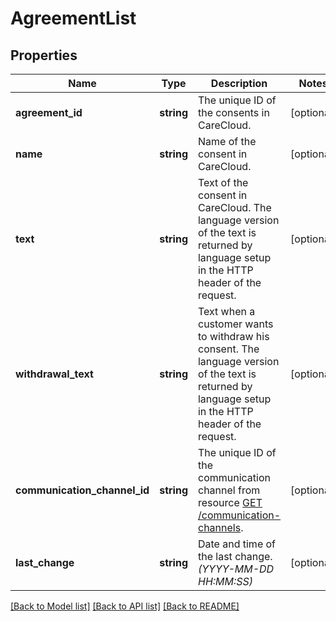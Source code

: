 # AgreementList

## Properties
Name | Type | Description | Notes
------------ | ------------- | ------------- | -------------
**agreement_id** | **string** | The unique ID of the consents in CareCloud. | [optional] 
**name** | **string** | Name of the consent in CareCloud. | [optional] 
**text** | **string** | Text of the consent in CareCloud. The language version of the text is returned by language setup in the HTTP header of the request. | [optional] 
**withdrawal_text** | **string** | Text when a customer wants to withdraw his consent. The language version of the text is returned by language setup in the HTTP header of the request. | [optional] 
**communication_channel_id** | **string** | The unique ID of the communication channel from resource [GET /communication-channels](#tag/Communication-channels). | [optional] 
**last_change** | **string** | Date and time of the last change. *(YYYY-MM-DD HH:MM:SS)* | [optional] 

[[Back to Model list]](../../README.md#documentation-for-models) [[Back to API list]](../../README.md#documentation-for-api-endpoints) [[Back to README]](../../README.md)

